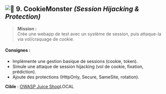 ## ![🔗](https://fonts.gstatic.com/s/e/notoemoji/16.0/1f517/32.png) **9. CookieMonster** _(Session Hijacking & Protection)_

> **Mission :**  
> Crée une webapp de test avec un système de session, puis attaque-la via vol/craquage de cookie.

#### **Consignes :**

- Implémente une gestion basique de sessions (cookie, token).
- Simule une attaque de session hijacking (vol de cookie, fixation, prédiction).
- Ajoute des protections (HttpOnly, Secure, SameSite, rotation).

**Cible** : [OWASP Juice Shop](https://owasp.org/www-project-juice-shop/)LOCAL
